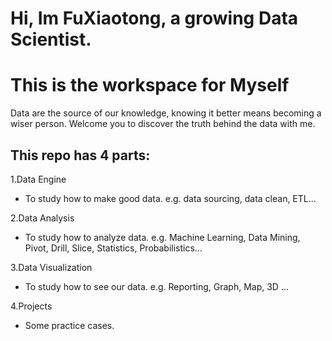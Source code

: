 # Hi, Im FuXiaotong, a growing Data Scientist.
# This is the workspace for Myself


Data are the source of our knowledge, knowing it better means becoming a wiser person. 
Welcome you to discover the truth behind the data with me.


## This repo has 4 parts:

1.Data Engine
  - To study how to make good data. e.g. data sourcing, data clean, ETL...

2.Data Analysis
  - To study how to analyze data. e.g. Machine Learning, Data Mining, Pivot, Drill, Slice, Statistics, Probabilistics...

3.Data Visualization
  - To study how to see our data. e.g. Reporting, Graph, Map, 3D ...

4.Projects
  - Some practice cases.


